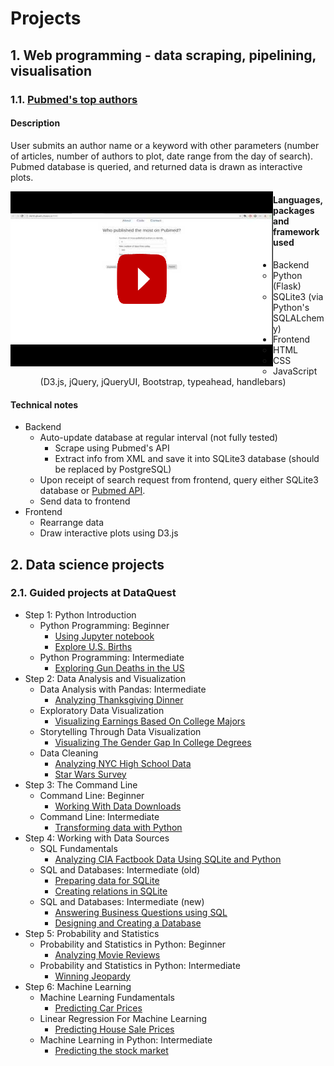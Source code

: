 # Projects

## 1. Web programming - data scraping, pipelining, visualisation

### 1.1. [Pubmed's top authors](https://github.com/gknam/pubmed-top-authors)

#### Description

User submits an author name or a keyword with other parameters (number of articles, number of authors to plot, date range from the day of search). Pubmed database is queried, and returned data is drawn as interactive plots.


<a href="https://www.youtube.com/watch?v=jXctQUTaPcY" target="_blank"><img src="pubmed_top_authors.png" alt="pubmed_authors" style="float:left" /></a>


#### Languages, packages and framework used
* Backend
   * Python (Flask)
   * SQLite3 (via Python's SQLALchemy)
* Frontend
   * HTML
   * CSS
   * JavaScript (D3.js, jQuery, jQueryUI, Bootstrap, typeahead, handlebars)

#### Technical notes

* Backend
    * Auto-update database at regular interval (not fully tested)
        * Scrape using Pubmed's API
        * Extract info from XML and save it into SQLite3 database (should be replaced by PostgreSQL)
    * Upon receipt of search request from frontend, query either SQLite3 database or [Pubmed API](https://www.ncbi.nlm.nih.gov/books/NBK25501/).
    * Send data to frontend
* Frontend
    * Rearrange data
    * Draw interactive plots using D3.js


## 2. Data science projects

###  2.1. Guided projects at DataQuest

* Step 1: Python Introduction
    * Python Programming: Beginner
        * [Using Jupyter notebook](https://github.com/gknam/dataquest_projects/blob/master/DataScientist/Step1_PythonIntro/1_PythonBeginner/project1/UsingJupyterNotebook.ipynb)
        * [Explore U.S. Births](https://github.com/gknam/dataquest_projects/blob/master/DataScientist/Step1_PythonIntro/1_PythonBeginner/project2/ExploreUsBirths.ipynb)
    * Python Programming: Intermediate
        * [Exploring Gun Deaths in the US](https://github.com/gknam/dataquest_projects/blob/master/DataScientist/Step1_PythonIntro/2_PythonIntermediate/project1/ExploringGunDeathsInTheUS.ipynb)
* Step 2: Data Analysis and Visualization
    * Data Analysis with Pandas: Intermediate
        * [Analyzing Thanksgiving Dinner](https://github.com/gknam/dataquest_projects/blob/master/DataScientist/Step2_DataAnalVis/1_pandas/project1/AnalyzingThanksgivingDinner.ipynb)
    * Exploratory Data Visualization
        * [Visualizing Earnings Based On College Majors](https://github.com/gknam/dataquest_projects/blob/master/DataScientist/Step2_DataAnalVis/2_dataAnalVis/project1/Visualizing_Earnings_Based_On_College_Majors.ipynb)
    * Storytelling Through Data Visualization
        * [Visualizing The Gender Gap In College Degrees](https://github.com/gknam/dataquest_projects/blob/master/DataScientist/Step2_DataAnalVis/3_StorytellingThroughDataVisualization/project1/VisualizingTheGenderGapInCollegeDegrees.ipynb)
    * Data Cleaning
        * [Analyzing NYC High School Data](https://github.com/gknam/dataquest_projects/blob/master/DataScientist/Step2_DataAnalVis/4_DataCleaning/project1/AnalyzingNYCHighSchoolData.ipynb)
        * [Star Wars Survey](https://github.com/gknam/dataquest_projects/blob/master/DataScientist/Step2_DataAnalVis/4_DataCleaning/project2/StarWarsSurvey.ipynb)
* Step 3: The Command Line
    * Command Line: Beginner
        * [Working With Data Downloads](https://github.com/gknam/dataquest_projects/blob/master/DataScientist/Step3_TheCommandLine/1_CommandLine-Beginner/project1/WorkingWithDataDownloads.ipynb)
    * Command Line: Intermediate
        * [Transforming data with Python](https://github.com/gknam/dataquest_projects/blob/master/DataScientist/Step3_TheCommandLine/2_CommandLine-Intermediate/project1/TransformingDataWithPython.ipynb)
* Step 4: Working with Data Sources
    * SQL Fundamentals
        * [Analyzing CIA Factbook Data Using SQLite and Python](https://github.com/gknam/dataquest_projects/blob/master/DataScientist/Step4_WorkingWithDataSources/2_SQLfundamentals/project1/AnalyzingCIAfactbookDataUsingSQLiteAndPython.ipynb)
    * SQL and Databases: Intermediate (old)
        * [Preparing data for SQLite](https://github.com/gknam/dataquest_projects/blob/master/DataScientist/Step4_WorkingWithDataSources/3_SQLAndDatabases-Intermediate/project1/PreparingDataForSQLite.ipynb)
        * [Creating relations in SQLite](https://github.com/gknam/dataquest_projects/blob/master/DataScientist/Step4_WorkingWithDataSources/3_SQLAndDatabases-Intermediate/project2/CreatingRelationsInSQLite.ipynb)
    * SQL and Databases: Intermediate (new)
        * [Answering Business Questions using SQL](https://github.com/gknam/dataquest_projects/blob/master/DataScientist/Step4_WorkingWithDataSources/2_SQLIntermediate-TableRelationsAndJoins/project1/AnsweringBusinessQuestionsUsingSQL.ipynb)
        * [Designing and Creating a Database](https://github.com/gknam/dataquest_projects/blob/master/DataScientist/Step4_WorkingWithDataSources/2_SQLIntermediate-TableRelationsAndJoins/project2/DesigningAndCreatingDatabase.ipynb)
* Step 5: Probability and Statistics
    * Probability and Statistics in Python: Beginner
        * [Analyzing Movie Reviews](https://github.com/gknam/dataquest_projects/blob/master/DataScientist/Step5_ProbabilityAndStatistics/1_ProbabilityAndStatisticsInPython-Beginner/project1/AnalyzingMovieReviews.ipynb)
    * Probability and Statistics in Python: Intermediate
    	* [Winning Jeopardy](https://github.com/gknam/dataquest_projects/blob/master/DataScientist/Step5_ProbabilityAndStatistics/2_ProbabilityAndStatisticsInPython-Intermediate/project1/WinningJeopardy.ipynb)
* Step 6: Machine Learning
    * Machine Learning Fundamentals
        * [Predicting Car Prices](https://github.com/gknam/dataquest_projects/blob/master/DataScientist/Step6_MachineLearning/1_MachineLearningFundamentals/project1/PredictingCarPrices.ipynb)
    * Linear Regression For Machine Learning
        * [Predicting House Sale Prices](https://github.com/gknam/dataquest_projects/blob/master/DataScientist/Step6_MachineLearning/4_LinearRegressionForMachineLearning/project1/PredictingHouseSalePrices.ipynb)
    * Machine Learning in Python: Intermediate
        * [Predicting the stock market](https://github.com/gknam/dataquest_projects/blob/master/DataScientist/Step6_MachineLearning/5_MachineLearningInPython-Intermediate/project1/PredictingTheStockMarket.ipynb)